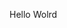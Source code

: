 Hello Wolrd






































































































































































































































































































































































































































































































































































































































































































































































































































































































































































